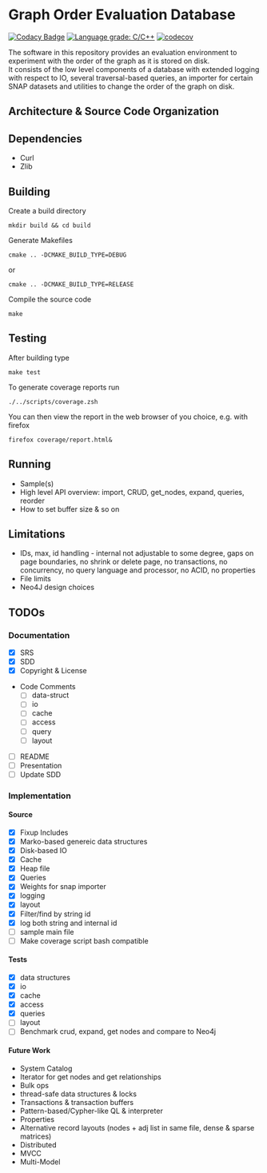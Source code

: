 # Graph Order Evaluation Database
[![Codacy Badge](https://app.codacy.com/project/badge/Grade/db98dfa832514fecb1829fd2aab68728)](https://www.codacy.com/gh/SomeUserName1/master/dashboard?utm_source=github.com&amp;utm_medium=referral&amp;utm_content=SomeUserName1/master&amp;utm_campaign=Badge_Grade)  [![Language grade: C/C++](https://img.shields.io/lgtm/grade/cpp/g/SomeUserName1/master.svg?logo=lgtm&logoWidth=18)](https://lgtm.com/projects/g/SomeUserName1/master/context:cpp) [![codecov](https://codecov.io/gh/SomeUserName1/master/branch/main/graph/badge.svg?token=YIBICJOF1R)](https://codecov.io/gh/SomeUserName1/master) 

The software in this repository provides an evaluation environment to experiment with the order of the graph as it is stored on disk.  
It consists of the low level components of a database with extended logging with respect to IO, several traversal-based queries, an importer for certain SNAP datasets and  utilities to change the order of the graph on disk.

## Architecture \& Source Code Organization


## Dependencies
- Curl
- Zlib



## Building
Create a build directory
```
mkdir build && cd build
```
Generate Makefiles
```
cmake .. -DCMAKE_BUILD_TYPE=DEBUG
```
or
```
cmake .. -DCMAKE_BUILD_TYPE=RELEASE
```
Compile the source code 
```
make
```

## Testing
After building type 
```
make test
```
To generate coverage reports run
```
./../scripts/coverage.zsh
```
You can then view the report in the web browser of you choice, e.g. with firefox
```
firefox coverage/report.html&
```

## Running
- Sample(s)
- High level API overview: import, CRUD, get_nodes, expand, queries, reorder
- How to set buffer size & so on

## Limitations
- IDs, max, id handling - internal not adjustable to some degree, gaps on page boundaries, no shrink or delete page, no transactions, no concurrency, no query language and processor, no ACID, no properties
- File limits
- Neo4J design choices


## TODOs
### Documentation 
- [x] SRS
- [x] SDD
- [x] Copyright & License
- Code Comments
    - [ ] data-struct
    - [ ] io
    - [ ] cache
    - [ ] access
    - [ ] query
    - [ ] layout
- [ ] README
- [ ] Presentation
- [ ] Update SDD

### Implementation
#### Source
- [x] Fixup Includes
- [x] Marko-based genereic data structures
- [x] Disk-based IO
- [x] Cache
- [x] Heap file
- [x] Queries 
- [x] Weights for snap importer
- [x] logging
- [x] layout 
- [x] Filter/find by string id
- [x] log both string and internal id
- [ ] sample main file
- [ ] Make coverage script bash compatible

#### Tests
- [x] data structures
- [x] io
- [x] cache
- [x] access  
- [x] queries  
- [ ] layout 
- [ ] Benchmark crud, expand, get nodes and compare to Neo4j

#### Future Work
  - System Catalog 
  - Iterator for get nodes and get relationships
  - Bulk ops
  - thread-safe data structures & locks
  - Transactions & transaction buffers
  - Pattern-based/Cypher-like QL & interpreter
  - Properties
  - Alternative record layouts (nodes + adj list in same file, dense & sparse matrices)
  - Distributed
  - MVCC 
  - Multi-Model

